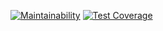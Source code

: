 [![Maintainability](https://api.codeclimate.com/v1/badges/72e5084332482b69006e/maintainability)](https://codeclimate.com/github/mdos-san/social-network/maintainability)
[![Test Coverage](https://api.codeclimate.com/v1/badges/72e5084332482b69006e/test_coverage)](https://codeclimate.com/github/mdos-san/social-network/test_coverage)
